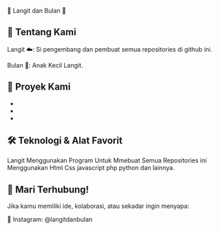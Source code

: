 🌌 Langit dan Bulan 🌙

## 🌟 Tentang Kami

Langit ☁️: Si pengembang dan pembuat semua repositories di github ini.

Bulan 🌙: Anak Kecil Langit.

## 📂 Proyek Kami

-

-

-

## 🛠️ Teknologi & Alat Favorit
Langit Menggunakan Program Untuk Mmebuat Semua Repositories ini Menggunakan Html Css javascript php python dan lainnya.

## 🤝 Mari Terhubung!
Jika kamu memiliki ide, kolaborasi, atau sekadar ingin menyapa:

💬 Instagram: @langitdanbulan
